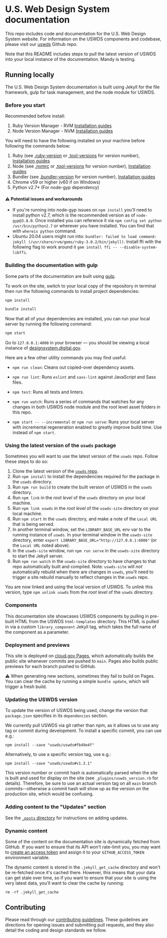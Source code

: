 # U.S. Web Design System documentation

This repo includes code and documentation for the U.S. Web Design System website. For information on the USWDS components and codebase, please visit our [uswds](https://github.com/uswds/uswds) Github repo.

Note that this README includes steps to pull the latest version of USWDS into your local instance of the documentation. Mandy is testing.

## Running locally

The U.S. Web Design System documentation is built using Jekyll for the file framework, gulp for task management, and the node module for USWDS.

### Before you start

Recommended before install:

1. Ruby Version Manager - RVM [Installation guides](https://rvm.io/rvm/install)
1. Node Version Manager - NVM [Installation guides](https://github.com/nvm-sh/nvm#installing-and-updating)

You will need to have the following installed on your machine before following the commands below:

1. Ruby (see [.ruby-version](https://github.com/uswds/uswds-site/blob/main/.ruby-version) or [.tool-versions](https://github.com/uswds/uswds-site/blob/main/.tool-versions) for version number), [Installation guides](https://www.ruby-lang.org/en/documentation/installation/)
1. Node (see [.nvmrc](https://github.com/uswds/uswds-site/blob/main/.nvmrc) or [.tool-versions](https://github.com/uswds/uswds-site/blob/main/.tool-versions) for version number), [Installation guides](https://nodejs.org/en/download)
1. Bundler (see [.bundler-version](https://github.com/uswds/uswds-site/blob/main/.bundler-version) for version number), [Installation guides](https://bundler.io/guides/using_bundler_in_applications.html#getting-started---installing-bundler-and-bundle-init)
1. Chrome v59 or higher (v60 if on Windows)
1. Python v2.7* (For node-gyp dependency)

#### ⚠️ Potential issues and workarounds
- If you're running into node-gyp issues on `npm install` you'll need to install python v2.7, which is the recommended version as of `node-gyp@3.8.0`. Once installed you can reference it via `npm config set python /usr/bin/python2.7` or wherever you have installed. You can find that with `whereis python` command.
- Ubuntu 20.04 users might run into: `bundler: failed to load command: jekyll (/usr/share/rvm/gems/ruby-3.0.2/bin/jekyll)`. Install ffi with the following flag to work around it `gem install ffi -- --disable-system-libffi`.


### Building the documentation with gulp

Some parts of the documentation are built using [gulp](http://gulpjs.com/).

To work on the site, switch to your local copy of the repository in terminal then run the following commands to install project dependencies:

```sh
npm install
```

```sh
bundle install
```

Now that all of your dependencies are installed, you can run your local server by running the following command:

```sh
npm start
```

Go to `127.0.0.1:4000` in your browser — you should be viewing a local instance of [designsystem.digital.gov](https://designsystem.digital.gov).

Here are a few other utility commands you may find useful:

- `npm run clean`: Cleans out copied-over dependency assets.

- `npm run lint`: Runs `eslint` and `sass-lint` against JavaScript and Sass files.

- `npm test`: Runs all tests and linters.

- `npm run watch`: Runs a series of commands that watches for any changes in both USWDS node module and the root level asset folders in this repo.

- `npm start -- --incremental` or `npm run serve`: Runs your local server with incremental regeneration enabled to greatly improve build time. Use instead of `npm start`.

### Using the latest version of the `uswds` package

Sometimes you will want to use the latest version of the `uswds` repo. Follow these steps to do so:

1. Clone the latest version of the [`uswds` repo](https://github.com/uswds/uswds/tree/develop).
1. Run `npm install` to install the dependencies required for the package in the `uswds` directory.
1. Run `npm run build` to create the built version of USWDS in the `uswds` directory.
1. Run `npm link` in the _root level_ of the `uswds` directory on your local machine.
1. Run `npm link uswds` in the _root level_ of the `uswds-site` directory on your local machine.
1. Run `npm start` in the `uswds` directory, and make a note of the `Local URL` that is being served.
2. In another terminal window, set the `LIBRARY_BASE_URL` env var to the running instance of `uswds`. In your terminal window in the `uswds-site` directory, enter `export LIBRARY_BASE_URL="http://127.0.0.1:6006"` (or the `Local URL` noted above).
3. In the `uswds-site` window, run `npm run serve` in the `uswds-site` directory to start the Jekyll server.
4. Run `npm run watch` in the `uswds-site` directory to have changes to that repo automatically built and compiled. Note: `uswds-site` will _not_ automatically rebuild when there are changes in `uswds`, you'll need to trigger a site rebuild manually to reflect changes in the `uswds` repo.

You are now linked and using the local version of USWDS. To unlink this version, type `npm unlink uswds` from the _root level_ of the `uswds` directory.

### Components

This documentation site showcases USWDS components by pulling in pre-built HTML from the USWDS `html-templates` directory. This HTML is pulled in via a custom `library_component` Jekyll tag, which takes the full name of the component as a parameter.

### Deployment and previews

This site is deployed on [cloud.gov Pages](https://cloud.gov/pages/), which automatically builds the public site whenever commits are pushed to `main`. Pages also builds public previews for each branch pushed to GitHub.

⚠️ When generating new sections, sometimes they fail to build on Pages. You can clear the cache by running a simple `bundle update`, which will trigger a fresh build.

### Updating the USWDS version

To update the version of USWDS being used, change the version that
`package.json` specifies in its `dependencies` section.

We currently pull USWDS via git rather than npm, as it allows us to
use any tag or commit during development. To install a specific commit,
you can use e.g.:

```
npm install --save "uswds/uswds#fb49e4f"
```

Alternatively, to use a specific version tag, use e.g.:

```
npm install --save "uswds/uswds#v1.3.1"
```

This version number or commit hash is automatically parsed when the site
is built and used for display on the site (see `_plugins/uswds_version.rb`
for details). Therefore, be sure to use an actual version tag on all
`main` branch commits--otherwise a commit hash will show up as the
version on the production site, which would be confusing.

### Adding content to the "Updates" section

See the [`_posts` directory](_posts/#readme) for instructions on adding updates.

### Dynamic content

Some of the content on the documentation site is dynamically fetched from
GitHub. If you want to ensure that its API won't rate-limit you, you
may want to
[create an access token](https://github.com/blog/1509-personal-api-tokens)
and assign it to your `GITHUB_ACCESS_TOKEN` environment variable.

The dynamic content is stored in the `.jekyll_get_cache` directory and
won't be re-fetched once it's cached there. However, this means that your
data can get stale over time, so if you want to ensure that your site
is using the very latest data, you'll want to clear the cache by running:

```
rm -rf .jekyll_get_cache
```

## Contributing

Please read through our [contributing guidelines](CONTRIBUTING.md). These guidelines are directions for opening issues and submitting pull requests, and they also detail the coding and design standards we follow.
